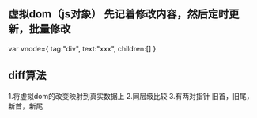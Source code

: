 ## 虚拟dom（js对象） 先记着修改内容，然后定时更新，批量修改
var vnode={
    tag:"div",
    text:"xxx",
    children:[]
}
## diff算法
1.将虚拟dom的改变映射到真实数据上
2.同层级比较
3.有两对指针 旧首，旧尾，新首，新尾
